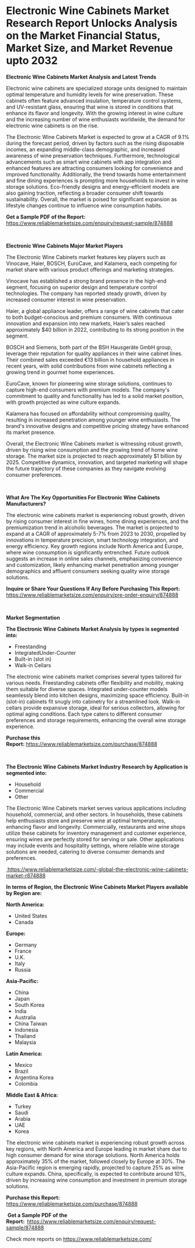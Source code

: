 <p><h1>Electronic Wine Cabinets Market Research Report Unlocks Analysis on the Market Financial Status, Market Size, and Market Revenue upto 2032</h1></p><p><strong>Electronic Wine Cabinets Market Analysis and Latest Trends</strong></p>
<p><p>Electronic wine cabinets are specialized storage units designed to maintain optimal temperature and humidity levels for wine preservation. These cabinets often feature advanced insulation, temperature control systems, and UV-resistant glass, ensuring that wine is stored in conditions that enhance its flavor and longevity. With the growing interest in wine culture and the increasing number of wine enthusiasts worldwide, the demand for electronic wine cabinets is on the rise.</p><p>The Electronic Wine Cabinets Market is expected to grow at a CAGR of 9.1% during the forecast period, driven by factors such as the rising disposable incomes, an expanding middle-class demographic, and increased awareness of wine preservation techniques. Furthermore, technological advancements such as smart wine cabinets with app integration and enhanced features are attracting consumers looking for convenience and improved functionality. Additionally, the trend towards home entertainment and fine dining experiences is prompting more households to invest in wine storage solutions. Eco-friendly designs and energy-efficient models are also gaining traction, reflecting a broader consumer shift towards sustainability. Overall, the market is poised for significant expansion as lifestyle changes continue to influence wine consumption habits.</p></p>
<p><strong>Get a Sample PDF of the Report:&nbsp;</strong> <a href="https://www.reliablemarketsize.com/enquiry/request-sample/874888?utm_campaign=3365&utm_medium=2&utm_source=Github&utm_content=ia&utm_term=21032025&utm_id=electronic-wine-cabinets">https://www.reliablemarketsize.com/enquiry/request-sample/874888</a></p>
<p>&nbsp;</p>
<p><strong>Electronic Wine Cabinets Major Market Players</strong></p>
<p><p>The Electronic Wine Cabinets market features key players such as Vinocave, Haier, BOSCH, EuroCave, and Kalamera, each competing for market share with various product offerings and marketing strategies. </p><p>Vinocave has established a strong brand presence in the high-end segment, focusing on superior design and temperature control technologies. The company has reported steady growth, driven by increased consumer interest in wine preservation.</p><p>Haier, a global appliance leader, offers a range of wine cabinets that cater to both budget-conscious and premium consumers. With continuous innovation and expansion into new markets, Haier’s sales reached approximately $40 billion in 2022, contributing to its strong position in the segment.</p><p>BOSCH and Siemens, both part of the BSH Hausgeräte GmbH group, leverage their reputation for quality appliances in their wine cabinet lines. Their combined sales exceeded €13 billion in household appliances in recent years, with solid contributions from wine cabinets reflecting a growing trend in gourmet home experiences.</p><p>EuroCave, known for pioneering wine storage solutions, continues to capture high-end consumers with premium models. The company's commitment to quality and functionality has led to a solid market position, with growth projected as wine culture expands.</p><p>Kalamera has focused on affordability without compromising quality, resulting in increased penetration among younger wine enthusiasts. The brand's innovative designs and competitive pricing strategy have enhanced its market presence.</p><p>Overall, the Electronic Wine Cabinets market is witnessing robust growth, driven by rising wine consumption and the growing trend of home wine storage. The market size is projected to reach approximately $1 billion by 2025. Competitive dynamics, innovation, and targeted marketing will shape the future trajectory of these companies as they navigate evolving consumer preferences.</p></p>
<p>&nbsp;</p>
<p><strong>What Are The Key Opportunities For Electronic Wine Cabinets Manufacturers?</strong></p>
<p><p>The electronic wine cabinets market is experiencing robust growth, driven by rising consumer interest in fine wines, home dining experiences, and the premiumization trend in alcoholic beverages. The market is projected to expand at a CAGR of approximately 5-7% from 2023 to 2030, propelled by innovations in temperature precision, smart technology integration, and energy efficiency. Key growth regions include North America and Europe, where wine consumption is significantly entrenched. Future outlook suggests an increase in online sales channels, emphasizing convenience and customization, likely enhancing market penetration among younger demographics and affluent consumers seeking quality wine storage solutions.</p></p>
<p><strong>Inquire or Share Your Questions If Any Before Purchasing This Report:</strong> <a href="https://www.reliablemarketsize.com/enquiry/pre-order-enquiry/874888?utm_campaign=3365&utm_medium=2&utm_source=Github&utm_content=ia&utm_term=21032025&utm_id=electronic-wine-cabinets">https://www.reliablemarketsize.com/enquiry/pre-order-enquiry/874888</a></p>
<p>&nbsp;</p>
<p><strong>Market Segmentation</strong></p>
<p><strong>The Electronic Wine Cabinets Market Analysis by types is segmented into:</strong></p>
<p><ul><li>Freestanding</li><li>IntegratedUnder-Counter</li><li>Built-in (slot in)</li><li>Walk-in Cellars</li></ul></p>
<p><p>The electronic wine cabinets market comprises several types tailored for various needs. Freestanding cabinets offer flexibility and mobility, making them suitable for diverse spaces. Integrated under-counter models seamlessly blend into kitchen designs, maximizing space efficiency. Built-in (slot-in) cabinets fit snugly into cabinetry for a streamlined look. Walk-in cellars provide expansive storage, ideal for serious collectors, allowing for optimal aging conditions. Each type caters to different consumer preferences and storage requirements, enhancing the overall wine storage experience.</p></p>
<p><strong>Purchase this Report:&nbsp;</strong><a href="https://www.reliablemarketsize.com/purchase/874888?utm_campaign=3365&utm_medium=2&utm_source=Github&utm_content=ia&utm_term=21032025&utm_id=electronic-wine-cabinets">https://www.reliablemarketsize.com/purchase/874888</a></p>
<p>&nbsp;</p>
<p><strong>The Electronic Wine Cabinets Market Industry Research by Application is segmented into:</strong></p>
<p><ul><li>Household</li><li>Commercial</li><li>Other</li></ul></p>
<p><p>The Electronic Wine Cabinets market serves various applications including household, commercial, and other sectors. In households, these cabinets help enthusiasts store and preserve wine at optimal temperatures, enhancing flavor and longevity. Commercially, restaurants and wine shops utilize these cabinets for inventory management and customer experience, ensuring wines are perfectly stored for serving or sale. Other applications may include events and hospitality settings, where reliable wine storage solutions are needed, catering to diverse consumer demands and preferences.</p></p>
<p><a href="https://www.reliablemarketsize.com/-global-the-electronic-wine-cabinets-market-r874888?utm_campaign=3365&utm_medium=2&utm_source=Github&utm_content=ia&utm_term=21032025&utm_id=electronic-wine-cabinets">&nbsp;https://www.reliablemarketsize.com/-global-the-electronic-wine-cabinets-market-r874888</a></p>
<p><strong>In terms of Region, the Electronic Wine Cabinets Market Players available by Region are:</strong></p>
<p>
    <p> <strong> North America: </strong>
        <ul>
            <li>United States</li>
            <li>Canada</li>
        </ul>
        </p> 
    <p> <strong> Europe: </strong>
        <ul>
            <li>Germany</li>
            <li>France</li>
            <li>U.K.</li>
            <li>Italy</li>
            <li>Russia</li>
        </ul>
        </p> 
    <p> <strong> Asia-Pacific: </strong>
        <ul>
            <li>China</li>
            <li>Japan</li>
            <li>South Korea</li>
            <li>India</li>
            <li>Australia</li>
            <li>China Taiwan</li>
            <li>Indonesia</li>
            <li>Thailand</li>
            <li>Malaysia</li>
        </ul>
        </p> 
    <p> <strong> Latin America: </strong>
        <ul>
            <li>Mexico</li>
            <li>Brazil</li>
            <li>Argentina Korea</li>
            <li>Colombia</li>
        </ul>
        </p> 
    <p> <strong> Middle East & Africa: </strong>
        <ul>
            <li>Turkey</li>
            <li>Saudi</li>
            <li>Arabia</li>
            <li>UAE</li>
            <li>Korea</li>
        </ul>
    </p>
    </p>
<p><p>The electronic wine cabinets market is experiencing robust growth across key regions, with North America and Europe leading in market share due to high consumer demand for wine storage solutions. North America holds approximately 35% of the market, followed closely by Europe at 30%. The Asia-Pacific region is emerging rapidly, projected to capture 25% as wine culture expands. China, specifically, is expected to contribute around 10%, driven by increasing wine consumption and investment in premium storage solutions.</p></p>
<p><strong>Purchase this Report: </strong><a href="https://www.reliablemarketsize.com/purchase/874888?utm_campaign=3365&utm_medium=2&utm_source=Github&utm_content=ia&utm_term=21032025&utm_id=electronic-wine-cabinets">https://www.reliablemarketsize.com/purchase/874888</a></p>
<p>&nbsp;<strong>Get a Sample PDF of the Report:&nbsp;&nbsp;</strong><a href="https://www.reliablemarketsize.com/enquiry/request-sample/874888?utm_campaign=3365&utm_medium=2&utm_source=Github&utm_content=ia&utm_term=21032025&utm_id=electronic-wine-cabinets">https://www.reliablemarketsize.com/enquiry/request-sample/874888</a></p>
<p><strong></strong></p>
<p>Check more reports on <a href="https://www.reliablemarketsize.com/?utm_campaign=3365&utm_medium=2&utm_source=Github&utm_content=ia&utm_term=21032025&utm_id=electronic-wine-cabinets">https://www.reliablemarketsize.com/</a></p>